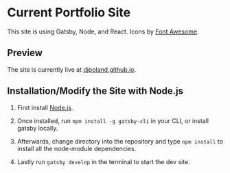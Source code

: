 # Current Portfolio Site

This site is using Gatsby, Node, and React. Icons by [Font Awesome](https://fontawesome.com).

## Preview

The site is currently live at [djpoland.github.io](https://djpoland.github.io/).
## Installation/Modify the Site with Node.js

1. First install [Node.js](https://nodejs.org/en/).

2. Once installed, run `npm install -g gatsby-cli` in your CLI, or install gatsby locally.

3. Afterwards, change directory into the repository and type `npm install` to install all the node-module dependencies.

4. Lastly run `gatsby develop` in the terminal to start the dev site.
